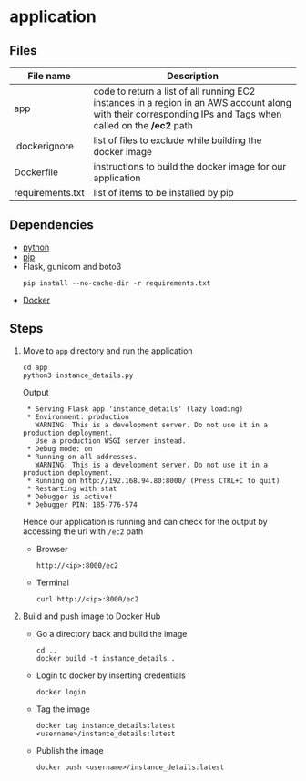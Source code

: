 # application

## Files
| File name | Description |
| ----------- | ----------- |
| app | code to return a list of all running EC2 instances in a region in an AWS account along with their corresponding IPs and Tags when called on the **/ec2** path |
| .dockerignore | list of files to exclude while building the docker image |
| Dockerfile | instructions to build the docker image for our application |
| requirements.txt | list of items to be installed by pip |

## Dependencies
- [python](https://www.python.org/downloads/)
- [pip](https://pip.pypa.io/en/stable/installation/)
- Flask, gunicorn and boto3
  ```
  pip install --no-cache-dir -r requirements.txt
  ```
- [Docker](https://docs.docker.com/engine/install/)

## Steps
1. Move to `app` directory and run the application
    ```
    cd app
    python3 instance_details.py
    ```
    Output
    ```
     * Serving Flask app 'instance_details' (lazy loading)
     * Environment: production
       WARNING: This is a development server. Do not use it in a production deployment.
       Use a production WSGI server instead.
     * Debug mode: on
     * Running on all addresses.
       WARNING: This is a development server. Do not use it in a production deployment.
     * Running on http://192.168.94.80:8000/ (Press CTRL+C to quit)
     * Restarting with stat
     * Debugger is active!
     * Debugger PIN: 185-776-574                         
    ```
    
    Hence our application is running and can check for the output by accessing the url with `/ec2` path
    - Browser
       ```
       http://<ip>:8000/ec2
       ```
    - Terminal
       ```
       curl http://<ip>:8000/ec2
       ```
2. Build and push image to Docker Hub
   - Go a directory back and build the image
     ```
     cd ..
     docker build -t instance_details .
     ```
   - Login to docker by inserting credentials
     ```
     docker login
     ```
   - Tag the image
      ```
     docker tag instance_details:latest <username>/instance_details:latest
     ```
   - Publish the image
      ```
     docker push <username>/instance_details:latest
     ```
   
